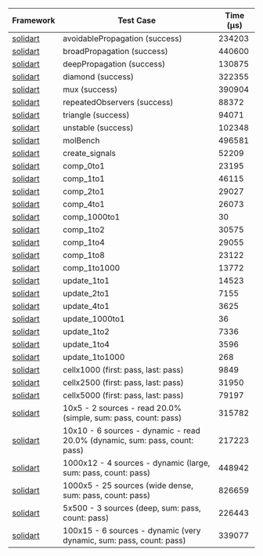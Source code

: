 | Framework | Test Case | Time (μs) |
| --- | --- | --- |
| [solidart](https://github.com/nank1ro/solidart) | avoidablePropagation (success) | 234203 |
| [solidart](https://github.com/nank1ro/solidart) | broadPropagation (success) | 440600 |
| [solidart](https://github.com/nank1ro/solidart) | deepPropagation (success) | 130875 |
| [solidart](https://github.com/nank1ro/solidart) | diamond (success) | 322355 |
| [solidart](https://github.com/nank1ro/solidart) | mux (success) | 390904 |
| [solidart](https://github.com/nank1ro/solidart) | repeatedObservers (success) | 88372 |
| [solidart](https://github.com/nank1ro/solidart) | triangle (success) | 94071 |
| [solidart](https://github.com/nank1ro/solidart) | unstable (success) | 102348 |
| [solidart](https://github.com/nank1ro/solidart) | molBench | 496581 |
| [solidart](https://github.com/nank1ro/solidart) | create_signals | 52209 |
| [solidart](https://github.com/nank1ro/solidart) | comp_0to1 | 23195 |
| [solidart](https://github.com/nank1ro/solidart) | comp_1to1 | 46115 |
| [solidart](https://github.com/nank1ro/solidart) | comp_2to1 | 29027 |
| [solidart](https://github.com/nank1ro/solidart) | comp_4to1 | 26073 |
| [solidart](https://github.com/nank1ro/solidart) | comp_1000to1 | 30 |
| [solidart](https://github.com/nank1ro/solidart) | comp_1to2 | 30575 |
| [solidart](https://github.com/nank1ro/solidart) | comp_1to4 | 29055 |
| [solidart](https://github.com/nank1ro/solidart) | comp_1to8 | 23122 |
| [solidart](https://github.com/nank1ro/solidart) | comp_1to1000 | 13772 |
| [solidart](https://github.com/nank1ro/solidart) | update_1to1 | 14523 |
| [solidart](https://github.com/nank1ro/solidart) | update_2to1 | 7155 |
| [solidart](https://github.com/nank1ro/solidart) | update_4to1 | 3625 |
| [solidart](https://github.com/nank1ro/solidart) | update_1000to1 | 36 |
| [solidart](https://github.com/nank1ro/solidart) | update_1to2 | 7336 |
| [solidart](https://github.com/nank1ro/solidart) | update_1to4 | 3596 |
| [solidart](https://github.com/nank1ro/solidart) | update_1to1000 | 268 |
| [solidart](https://github.com/nank1ro/solidart) | cellx1000 (first: pass, last: pass) | 9849 |
| [solidart](https://github.com/nank1ro/solidart) | cellx2500 (first: pass, last: pass) | 31950 |
| [solidart](https://github.com/nank1ro/solidart) | cellx5000 (first: pass, last: pass) | 79197 |
| [solidart](https://github.com/nank1ro/solidart) | 10x5 - 2 sources - read 20.0% (simple, sum: pass, count: pass) | 315782 |
| [solidart](https://github.com/nank1ro/solidart) | 10x10 - 6 sources - dynamic - read 20.0% (dynamic, sum: pass, count: pass) | 217223 |
| [solidart](https://github.com/nank1ro/solidart) | 1000x12 - 4 sources - dynamic (large, sum: pass, count: pass) | 448942 |
| [solidart](https://github.com/nank1ro/solidart) | 1000x5 - 25 sources (wide dense, sum: pass, count: pass) | 826659 |
| [solidart](https://github.com/nank1ro/solidart) | 5x500 - 3 sources (deep, sum: pass, count: pass) | 226443 |
| [solidart](https://github.com/nank1ro/solidart) | 100x15 - 6 sources - dynamic (very dynamic, sum: pass, count: pass) | 339077 |
